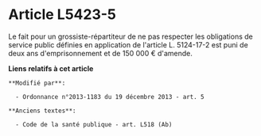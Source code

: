 # Article L5423-5

Le fait pour un grossiste-répartiteur de ne pas respecter les obligations de service public définies en application de
l'article L. 5124-17-2 est puni de deux ans d'emprisonnement et de 150 000 € d'amende.

**Liens relatifs à cet article**

	**Modifié par**:

	  - Ordonnance n°2013-1183 du 19 décembre 2013 - art. 5

	**Anciens textes**:

	  - Code de la santé publique - art. L518 (Ab)
